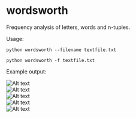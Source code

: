 wordsworth
==========

Frequency analysis of letters, words and n-tuples.

Usage:

```
python wordsworth --filename textfile.txt
```

```
python wordsworth -f textfile.txt
```

Example output:

![Alt text](/screenshots/screenshot1.png?raw=true "screenshot1.png")
<br>
![Alt text](/screenshots/screenshot2.png?raw=true "screenshot2.png")
<br>
![Alt text](/screenshots/screenshot3.png?raw=true "screenshot3.png")
<br>
![Alt text](/screenshots/screenshot4.png?raw=true "screenshot4.png")
<br>
![Alt text](/screenshots/screenshot5.png?raw=true "screenshot5.png")
